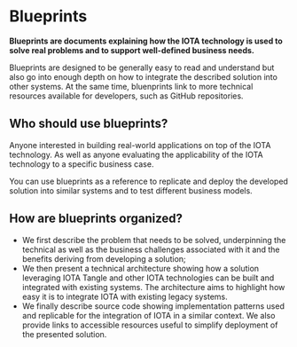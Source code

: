 # Blueprints

**Blueprints are documents explaining how the IOTA technology is used to solve real problems and to support well-defined business needs.**

Blueprints are designed to be generally easy to read and understand but also go into enough depth on how to integrate the described solution into other systems. At the same time, bluenprints link to more technical resources available for developers, such as GitHub repositories.

## Who should use blueprints?

Anyone interested in building real-world applications on top of the IOTA technology. As well as anyone evaluating the applicability of the IOTA technology to a specific business case.

You can use blueprints as a reference to replicate and deploy the developed solution into similar systems and to test different business models.

## How are blueprints organized? 

- We first describe the problem that needs to be solved, underpinning the technical as well as the business challenges associated with it and the benefits deriving from developing a solution;
- We then present a technical architecture showing how a solution leveraging IOTA Tangle and other IOTA technologies can be built and integrated with existing systems. The architecture aims to highlight how easy it is to integrate IOTA with existing legacy systems.
- We finally describe source code showing implementation patterns used and replicable for the integration of IOTA in a similar context. We also provide links to accessible resources useful to simplify deployment of the presented solution.